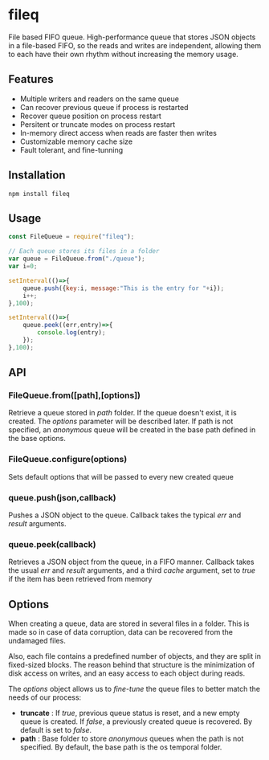 # fileq

File based FIFO queue.
High-performance queue that stores JSON objects in a file-based FIFO, so the reads and writes are independent, allowing them to each have their own rhythm without increasing the memory usage.

## Features
* Multiple writers and readers on the same queue
* Can recover previous queue if process is restarted
* Recover queue position on process restart
* Persitent or truncate modes on process restart
* In-memory direct access when reads are faster then writes
* Customizable memory cache size
* Fault tolerant, and fine-tunning

## Installation
```
npm install fileq
```

## Usage
```javascript
const FileQueue = require("fileq");

// Each queue stores its files in a folder
var queue = FileQueue.from("./queue");
var i=0;

setInterval(()=>{
	queue.push({key:i, message:"This is the entry for "+i});
	i++;
},100);

setInterval(()=>{
	queue.peek((err,entry)=>{
		console.log(entry);
	});
},100);
```

## API
### FileQueue.from([path],[options])
Retrieve a queue stored in *path* folder. If the queue doesn't exist, it is
created. The *options* parameter will be described later. If path is not
specified, an *anonymous* queue will be created in the base path defined in
the base options.

### FileQueue.configure(options)
Sets default options that will be passed to every new created queue

### queue.push(json,callback)
Pushes a JSON object to the queue. Callback takes the typical *err* and
*result* arguments.

### queue.peek(callback)
Retrieves a JSON object from the queue, in a FIFO manner. Callback takes the
usual *err* and *result* arguments, and a third *cache* argument, set to
*true* if the item has been retrieved from memory

## Options
When creating a queue, data are stored in several files in a folder. This is
made so in case of data corruption, data can be recovered from the undamaged
files.

Also, each file contains a predefined number of objects, and they are split in
fixed-sized blocks. The reason behind that structure is the minimization of
disk access on writes, and an easy access to each object during reads.

The *options* object allows us to *fine-tune* the queue files to better match
the needs of our process:
* **truncate** : If *true*, previous queue status is reset, and a new empty
queue is created. If *false*, a previously created queue is recovered. By
default is set to *false*.
* **path** : Base folder to store *anonymous* queues when the path is not
specified. By default, the base path is the os temporal folder.
